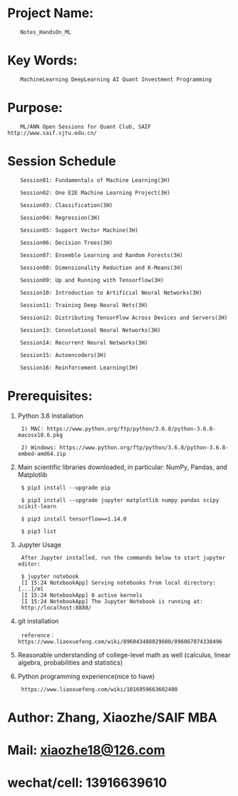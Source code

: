 # Project Name:   

        Notes_HandsOn_ML

# Key Words:     
        
        MachineLearning DeepLearning AI Quant Investment Programming

# Purpose:      
        
        ML/ANN Open Sessions for Quant Club, SAIF  http://www.saif.sjtu.edu.cn/

# Session Schedule

        Session01: Fundamentals of Machine Learning(3H)
        
        Session02: One E2E Machine Learning Project(3H)
        
        Session03: Classification(3H)
        
        Session04: Regression(3H)
        
        Session05: Support Vector Machine(3H)
        
        Session06: Decision Trees(3H)
        
        Session07: Ensemble Learning and Random Forests(3H)
        
        Session08: Dimensionality Reduction and K-Means(3H)
        
        Session09: Up and Running with Tensorflow(3H)
        
        Session10: Introduction to Artificial Neural Networks(3H)
        
        Session11: Training Deep Neural Nets(3H)
        
        Session12: Distributing TensorFlow Across Devices and Servers(3H)
        
        Session13: Convolutional Neural Networks(3H)
        
        Session14: Recurrent Neural Networks(3H)
        
        Session15: Autoencoders(3H)
        
        Session16: Reinforcement Learning(3H)

# Prerequisites:
1. Python 3.6 Installation

        1) MAC: https://www.python.org/ftp/python/3.6.8/python-3.6.8-macosx10.6.pkg
        
        2) Windows: https://www.python.org/ftp/python/3.6.8/python-3.6.8-embed-amd64.zip
        
2. Main scientific libraries downloaded, in particular: NumPy, Pandas, and Matplotlib 

        $ pip3 install --upgrade pip
    
        $ pip3 install --upgrade jupyter matplotlib numpy pandas scipy scikit-learn
        
        $ pip3 install tensorflow==1.14.0
        
        $ pip3 list
        
3. Jupyter Usage

        After Jupyter installed, run the commands below to start jupyter editor: 

        $ jupyter notebook
        [I 15:24 NotebookApp] Serving notebooks from local directory: [...]/ml
        [I 15:24 NotebookApp] 0 active kernels
        [I 15:24 NotebookApp] The Jupyter Notebook is running at:
        http://localhost:8888/

4. git installation

        reference： https://www.liaoxuefeng.com/wiki/896043488029600/896067074338496

5. Reasonable understanding of college-level math as well (calculus, linear algebra, probabilities and statistics)
6. Python programming experience(nice to have)

        https://www.liaoxuefeng.com/wiki/1016959663602400
    



# Author:         Zhang, Xiaozhe/SAIF MBA 
# Mail:           xiaozhe18@126.com
# wechat/cell:    13916639610
